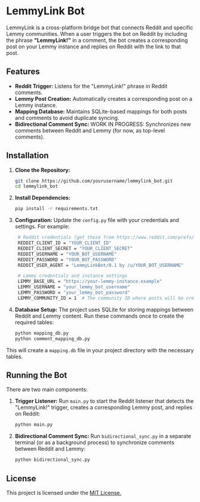 # LemmyLink Bot

LemmyLink is a cross-platform bridge bot that connects Reddit and specific Lemmy communities. When a user triggers the bot on Reddit by including the phrase **"LemmyLink!"** in a comment, the bot creates a corresponding post on your Lemmy instance and replies on Reddit with the link to that post.

## Features

- **Reddit Trigger:** Listens for the "LemmyLink!" phrase in Reddit comments.
- **Lemmy Post Creation:** Automatically creates a corresponding post on a Lemmy instance.
- **Mapping Database:** Maintains SQLite-based mappings for both posts and comments to avoid duplicate syncing.
- **Bidirectional Comment Sync:** WORK IN PROGRESS: Synchronizes new comments between Reddit and Lemmy (for now, as top-level comments).

## Installation

1. **Clone the Repository:**

   ```bash
   git clone https://github.com/yourusername/lemmylink_bot.git
   cd lemmylink_bot

2. **Install Dependencies:**
    ```bash
    pip install -r requirements.txt

4. **Configuration:**
Update the `config.py` file with your credentials and settings. For example:

   ```bash
    # Reddit credentials (get these from https://www.reddit.com/prefs/apps)
    REDDIT_CLIENT_ID = "YOUR_CLIENT_ID"
    REDDIT_CLIENT_SECRET = "YOUR_CLIENT_SECRET"
    REDDIT_USERNAME = "YOUR_BOT_USERNAME"
    REDDIT_PASSWORD = "YOUR_BOT_PASSWORD"
    REDDIT_USER_AGENT = "LemmyLinkBot/0.1 by /u/YOUR_BOT_USERNAME"

    # Lemmy credentials and instance settings
    LEMMY_BASE_URL = "https://your-lemmy-instance.example"
    LEMMY_USERNAME = "your_lemmy_bot_username"
    LEMMY_PASSWORD = "your_lemmy_bot_password"
    LEMMY_COMMUNITY_ID = 1  # The community ID where posts will be created

5. **Database Setup:**
The project uses SQLite for storing mappings between Reddit and Lemmy content.
Run these commands once to create the required tables:
    ```bash
    python mapping_db.py
    python comment_mapping_db.py
This will create a `mapping.db` file in your project directory with the necessary tables.

## Running the Bot
There are two main components:
1. **Trigger Listener:**
Run `main.py` to start the Reddit listener that detects the "LemmyLink!" trigger, creates a corresponding Lemmy post, and replies on Reddit:
    ```bash
    python main.py

2. **Bidirectional Comment Sync:**
Run `bidirectional_sync.py` in a separate terminal (or as a background process) to synchronize comments between Reddit and Lemmy:
    ```bash
    python bidirectional_sync.py

## License 
This project is licensed under the <a href="https://opensource.org/license/mit" target="_blank">MIT License.</a> 
